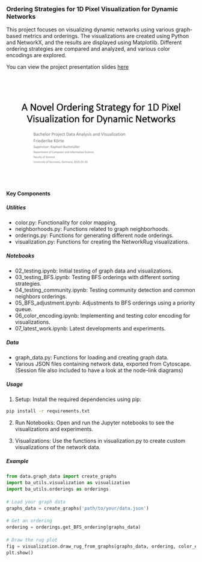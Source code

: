 
### Ordering Strategies for 1D Pixel Visualization for Dynamic Networks

This project focuses on visualizing dynamic networks using various graph-based metrics and orderings. The visualizations are created using Python and NetworkX, and the results are displayed using Matplotlib. Different ordering strategies are compared and analyzed, and various color encodings are explored.

You can view the project presentation slides [here](assets/Final_Presentation_BachelorProject_Friederike_Koerte.pdf)

![PDF Preview](assets/slides_preview.jpg)



#### Key Components

##### Utilities
- color.py: Functionality for color mapping.
- neighborhoods.py: Functions related to graph neighborhoods.
- orderings.py: Functions for generating different node orderings.
- visualization.py: Functions for creating the NetworkRug visualizations.

##### Notebooks
- 02_testing.ipynb: Initial testing of graph data and visualizations.
- 03_testing_BFS.ipynb: Testing BFS orderings with different sorting strategies.
- 04_testing_community.ipynb: Testing community detection and common neighbors orderings.
- 05_BFS_adjustment.ipynb: Adjustments to BFS orderings using a priority queue.
- 06_color_encoding.ipynb: Implementing and testing color encoding for visualizations.
- 07_latest_work.ipynb: Latest developments and experiments.

##### Data
- graph_data.py: Functions for loading and creating graph data.
- Various JSON files containing network data, exported from Cytoscape. (Session file also included to have a look at the node-link diagrams)

##### Usage
1. Setup: Install the required dependencies using pip:
```bash
pip install -r requirements.txt
```

2. Run Notebooks: Open and run the Jupyter notebooks to see the visualizations and experiments.

3. Visualizations: Use the functions in visualization.py to create custom visualizations of the network data.

##### Example
```python
from data.graph_data import create_graphs
import ba_utils.visualization as visualization
import ba_utils.orderings as orderings

# Load your graph data
graphs_data = create_graphs('path/to/your/data.json')

# Get an ordering
ordering = orderings.get_BFS_ordering(graphs_data)

# Draw the rug plot
fig = visualization.draw_rug_from_graphs(graphs_data, ordering, color_encoding='degree_centrality')
plt.show()
```
